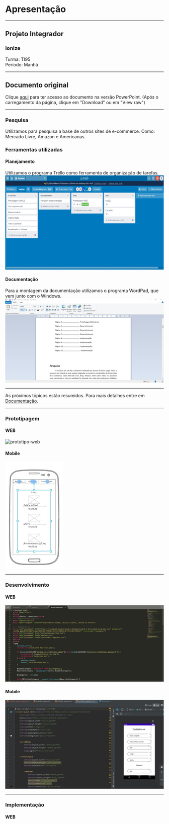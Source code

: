 # Apresentação
***
## Projeto Integrador  
### Ionize  
Turma: TI95  
Período: Manhã  
***
## Documento original  
Clique [aqui](https://github.com/mesquitakkk/Projeto-Integrador/blob/master/zips/apresentacao.rar) para ter acesso ao documento na versão PowerPoint. (Após o carregamento da página, clique em "Download" ou em "View raw")  
***
### Pesquisa  
Utilizamos para pesquisa a base de outros sites de e-commerce. Como: Mercado Livre, Amazon e Americanas.  
### Ferramentas utilizadas
#### Planejamento
Utilizamos o programa Trello como ferramenta de organização de tarefas.   
<img src="https://github.com/mesquitakkk/Projeto-Integrador/blob/master/img/planejamento/trello.jpg" height="300">
#### Documentação  
Para a montagem da documentação utilizamos o programa WordPad, que vem junto com o Windows.  
![wordpad](https://github.com/mesquitakkk/Projeto-Integrador/blob/master/img/montagem%20documentação/Screenshot_9.jpg)  
***
As próximos tópicos estão resumidos. Para mais detalhes entre em [Documentação](https://github.com/mesquitakkk/Projeto-Integrador/blob/master/DOC.md).
***
### Prototipagem
#### WEB
![prototipo-web](https://github.com/mesquitakkk/Projeto-Integrador/blob/master/img/prototipagem%20web/prótipo.png)
#### Mobile
![prototipo-mobile](https://github.com/mesquitakkk/Projeto-Integrador/blob/master/img/prototipagem%20app/prototipagem.jpg)
***
### Desenvolvimento
#### WEB
![dev-web](https://github.com/mesquitakkk/Projeto-Integrador/blob/master/img/desenvolvimento/Screenshot_10.jpg)
#### Mobile
![dev-mobile](https://github.com/mesquitakkk/Projeto-Integrador/blob/master/img/desenvolvimento/WhatsApp%20Image%202020-11-18%20at%2021.46.55.jpeg)
***
### Implementação
#### WEB
